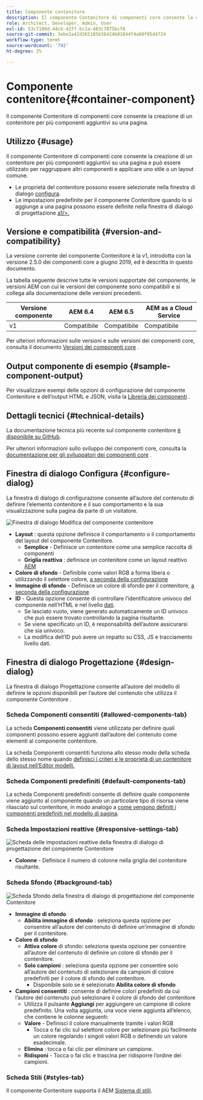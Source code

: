 ```yaml
---
title: Componente contenitore
description: Il componente Contenitore di componenti core consente la creazione di un contenitore per più componenti aggiuntivi su una pagina.
role: Architect, Developer, Admin, User
exl-id: 53c7190d-44cb-42ff-bc1a-483c7875bcf8
source-git-commit: 3ebe1a42d265185b36424b01844f4a00f05d4724
workflow-type: tm+mt
source-wordcount: '792'
ht-degree: 2%

---
```


# Componente contenitore{#container-component}

Il componente Contenitore di componenti core consente la creazione di un contenitore per più componenti aggiuntivi su una pagina.

## Utilizzo {#usage}

Il componente Contenitore di componenti core consente la creazione di un contenitore per più componenti aggiuntivi su una pagina e può essere utilizzato per raggruppare altri componenti e applicare uno stile o un layout comune.

* Le proprietà del contenitore possono essere selezionate nella finestra di dialogo [configura](#configure-dialog).
* Le impostazioni predefinite per il componente Contenitore quando lo si aggiunge a una pagina possono essere definite nella finestra di dialogo di progettazione [a1/>.](#design-dialog)

## Versione e compatibilità {#version-and-compatibility}

La versione corrente del componente Contenitore è la v1, introdotta con la versione 2.5.0 dei componenti core a giugno 2019, ed è descritta in questo documento.

La tabella seguente descrive tutte le versioni supportate del componente, le versioni AEM con cui le versioni del componente sono compatibili e si collega alla documentazione delle versioni precedenti.

| Versione componente | AEM 6.4 | AEM 6.5 | AEM as a Cloud Service |
|--- |--- |---|---|
| v1 | Compatibile | Compatibile | Compatibile |

Per ulteriori informazioni sulle versioni e sulle versioni dei componenti core, consulta il documento [Versioni dei componenti core](/help/versions.md) .

## Output componente di esempio {#sample-component-output}

Per visualizzare esempi delle opzioni di configurazione del componente Contenitore e dell’output HTML e JSON, visita la [Libreria dei componenti](https://adobe.com/go/aem_cmp_library_container) .

## Dettagli tecnici {#technical-details}

La documentazione tecnica più recente sul componente contenitore [è disponibile su GitHub](https://adobe.com/go/aem_cmp_tech_container_v1).

Per ulteriori informazioni sullo sviluppo dei componenti core, consulta la [documentazione per gli sviluppatori dei componenti core](/help/developing/overview.md) .

## Finestra di dialogo Configura {#configure-dialog}

La finestra di dialogo di configurazione consente all’autore del contenuto di definire l’elemento contenitore e il suo comportamento e la sua visualizzazione sulla pagina da parte di un visitatore.

![Finestra di dialogo Modifica del componente contenitore](/help/assets/container-edit.png)

* **Layout** : questa opzione definisce il comportamento o il comportamento del layout del componente Contenitore.
   * **Semplice**  - Definisce un contenitore come una semplice raccolta di componenti
   * **Griglia reattiva** : definisce un contenitore come un layout reattivo  [AEM](https://docs.adobe.com/content/help/en/experience-manager-cloud-service/sites/authoring/features/responsive-layout.html)
* **Colore di sfondo**  - Definibile come valori RGB a forma libera o utilizzando il selettore colore,  [a seconda della configurazione](#background-tab)
* **Immagine di sfondo**  - Definisce un colore di sfondo per il contenitore,   [a seconda della configurazione](#background-tab)
* **ID**  - Questa opzione consente di controllare l’identificatore univoco del componente nell’HTML e nel livello  [dati](/help/developing/data-layer/overview.md).
   * Se lasciato vuoto, viene generato automaticamente un ID univoco che può essere trovato controllando la pagina risultante.
   * Se viene specificato un ID, è responsabilità dell’autore assicurarsi che sia univoco.
   * La modifica dell’ID può avere un impatto su CSS, JS e tracciamento livello dati.

## Finestra di dialogo Progettazione {#design-dialog}

La finestra di dialogo Progettazione consente all’autore del modello di definire le opzioni disponibili per l’autore del contenuto che utilizza il componente Contenitore .

### Scheda Componenti consentiti {#allowed-components-tab}

La scheda **Componenti consentiti** viene utilizzata per definire quali componenti possono essere aggiunti dall’autore del contenuto come elementi al componente contenitore.

La scheda Componenti consentiti funziona allo stesso modo della scheda dello stesso nome quando [definisci i criteri e le proprietà di un contenitore di layout nell’Editor modelli.](https://docs.adobe.com/content/help/en/experience-manager-cloud-service/sites/authoring/features/templates.html)

### Scheda Componenti predefiniti {#default-components-tab}

La scheda Componenti predefiniti consente di definire quale componente viene aggiunto al componente quando un particolare tipo di risorsa viene rilasciato sul contenitore, in modo analogo a [come vengono definiti i componenti predefiniti nel modello di pagina](https://docs.adobe.com/content/help/en/experience-manager-cloud-service/sites/authoring/features/templates.html).

### Scheda Impostazioni reattive {#responsive-settings-tab}

![Scheda delle impostazioni reattive della finestra di dialogo di progettazione del componente Contenitore](/help/assets/container-design-responsive.png)

* **Colonne**  - Definisce il numero di colonne nella griglia del contenitore risultante.

### Scheda Sfondo {#background-tab}

![Scheda Sfondo della finestra di dialogo di progettazione del componente Contenitore](/help/assets/container-design-background.png)

* **Immagine di sfondo**
   * **Abilita immagine di sfondo** : seleziona questa opzione per consentire all’autore del contenuto di definire un’immagine di sfondo per il contenitore.
* **Colore di sfondo**
   * **Attiva colore**  di sfondo: seleziona questa opzione per consentire all’autore del contenuto di definire un colore di sfondo per il contenitore.
   * **Solo campioni** : seleziona questa opzione per consentire solo all’autore del contenuto di selezionare da campioni di colore predefiniti per il colore di sfondo del contenitore.
      * Disponibile solo se è selezionato **Abilita colore di sfondo**
* **Campioni consentiti** : consente di definire colori predefiniti da cui l’autore del contenuto può selezionare il colore di sfondo del contenitore
   * Utilizza il pulsante **Aggiungi** per aggiungere un campione di colore predefinito. Una volta aggiunta, una voce viene aggiunta all’elenco, che contiene le colonne seguenti:
   * **Valore**  - Definisci il colore manualmente tramite i valori RGB
      * Tocca o fai clic sul selettore colore per selezionare più facilmente un colore regolando i singoli valori RGB o definendo un valore esadecimale.
   * **Elimina** : tocca o fai clic per eliminare un campione.
   * **Ridisponi**  - Tocca o fai clic e trascina per ridisporre l’ordine dei campioni.

### Scheda Stili {#styles-tab}

Il componente Contenitore supporta il AEM [Sistema di stili](/help/get-started/authoring.md#component-styling).
